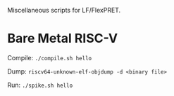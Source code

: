 Miscellaneous scripts for LF/FlexPRET.

Bare Metal RISC-V
=================
Compile: `./compile.sh hello`

Dump: `riscv64-unknown-elf-objdump -d <binary file>`

Run: `./spike.sh hello`
